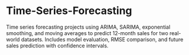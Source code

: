 # Time-Series-Forecasting
Time series forecasting projects using ARIMA, SARIMA, exponential smoothing, and moving averages to predict 12-month sales for two real-world datasets. Includes model evaluation, RMSE comparison, and future sales prediction with confidence intervals.
